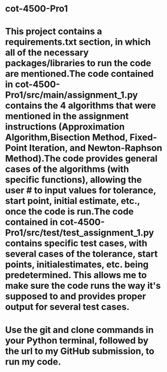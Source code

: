 # cot-4500-Pro1
# This project contains a requirements.txt section, in which all of the necessary packages/libraries to run the code are mentioned.The code contained in cot-4500-Pro1/src/main/assignment_1.py contains the 4 algorithms that were mentioned in the assignment instructions (Approximation Algorithm,Bisection Method, Fixed-Point Iteration, and Newton-Raphson Method).The code provides general cases of the algorithms (with specific functions), allowing the user # to input values for tolerance, start point, initial estimate, etc., once the code is run.The code contained in cot-4500-Pro1/src/test/test_assignment_1.py contains specific test cases, with several cases of the tolerance, start points, initialestimates, etc. being predetermined. This allows me to make sure the code runs the way it's supposed to and provides proper output for several test cases.

# Use the git and clone commands in your Python terminal, followed by the url to my GitHub submission, to run my code.
